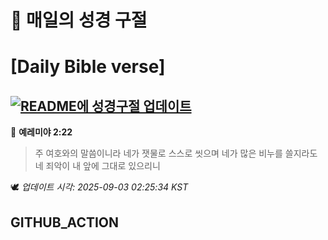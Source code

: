 # 🙏 매일의 성경 구절
# [Daily Bible verse]
## [![README에 성경구절 업데이트](https://github.com/DONGSUKA/first_test/actions/workflows/update-readme-bible.yml/badge.svg)](https://github.com/DONGSUKA/first_test/actions/workflows/update-readme-bible.yml)
<!-- START_BIBLE_VERSE -->
📖 **예레미야 2:22**
> 주 여호와의 말씀이니라 네가 잿물로 스스로 씻으며 네가 많은 비누를 쓸지라도 네 죄악이 내 앞에 그대로 있으리니

🕊️ _업데이트 시각: 2025-09-03 02:25:34 KST_
  <!-- END_BIBLE_VERSE -->
## GITHUB_ACTION
